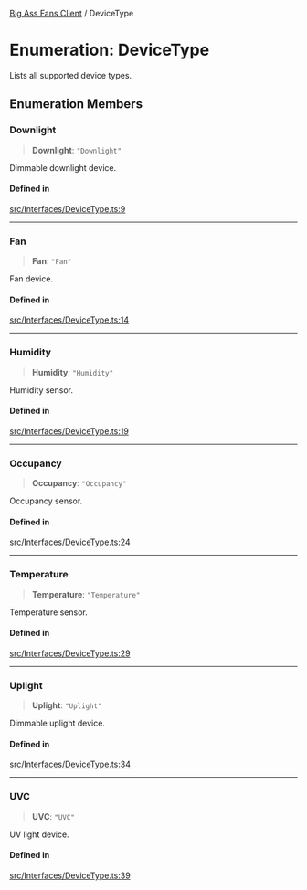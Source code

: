 [Big Ass Fans Client](../README.md) / DeviceType

# Enumeration: DeviceType

Lists all supported device types.

## Enumeration Members

### Downlight

> **Downlight**: `"Downlight"`

Dimmable downlight device.

#### Defined in

[src/Interfaces/DeviceType.ts:9](https://github.com/mkellsy/baf-client/blob/b1857d963b07500d6d708a4c8106cad07d63cfc0/src/Interfaces/DeviceType.ts#L9)

***

### Fan

> **Fan**: `"Fan"`

Fan device.

#### Defined in

[src/Interfaces/DeviceType.ts:14](https://github.com/mkellsy/baf-client/blob/b1857d963b07500d6d708a4c8106cad07d63cfc0/src/Interfaces/DeviceType.ts#L14)

***

### Humidity

> **Humidity**: `"Humidity"`

Humidity sensor.

#### Defined in

[src/Interfaces/DeviceType.ts:19](https://github.com/mkellsy/baf-client/blob/b1857d963b07500d6d708a4c8106cad07d63cfc0/src/Interfaces/DeviceType.ts#L19)

***

### Occupancy

> **Occupancy**: `"Occupancy"`

Occupancy sensor.

#### Defined in

[src/Interfaces/DeviceType.ts:24](https://github.com/mkellsy/baf-client/blob/b1857d963b07500d6d708a4c8106cad07d63cfc0/src/Interfaces/DeviceType.ts#L24)

***

### Temperature

> **Temperature**: `"Temperature"`

Temperature sensor.

#### Defined in

[src/Interfaces/DeviceType.ts:29](https://github.com/mkellsy/baf-client/blob/b1857d963b07500d6d708a4c8106cad07d63cfc0/src/Interfaces/DeviceType.ts#L29)

***

### Uplight

> **Uplight**: `"Uplight"`

Dimmable uplight device.

#### Defined in

[src/Interfaces/DeviceType.ts:34](https://github.com/mkellsy/baf-client/blob/b1857d963b07500d6d708a4c8106cad07d63cfc0/src/Interfaces/DeviceType.ts#L34)

***

### UVC

> **UVC**: `"UVC"`

UV light device.

#### Defined in

[src/Interfaces/DeviceType.ts:39](https://github.com/mkellsy/baf-client/blob/b1857d963b07500d6d708a4c8106cad07d63cfc0/src/Interfaces/DeviceType.ts#L39)
